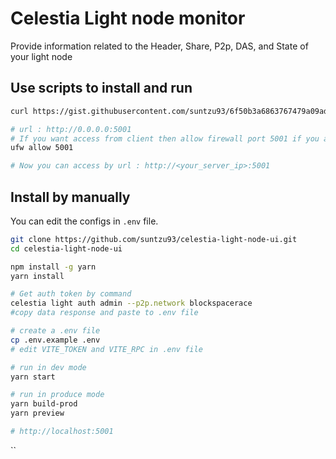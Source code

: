 # Celestia Light node monitor

Provide information related to the Header, Share, P2p, DAS, and State of your light node

## Use scripts to install and run

```bash
curl https://gist.githubusercontent.com/suntzu93/6f50b3a6863767479a09ad0cd2a190b4/raw/install_light_node_ui.sh | bash

# url : http://0.0.0.0:5001
# If you want access from client then allow firewall port 5001 if you are using ufw.
ufw allow 5001

# Now you can access by url : http://<your_server_ip>:5001
```

## Install by manually
You can edit the configs in `.env` file.

```bash
git clone https://github.com/suntzu93/celestia-light-node-ui.git
cd celestia-light-node-ui

npm install -g yarn
yarn install

# Get auth token by command 
celestia light auth admin --p2p.network blockspacerace
#copy data response and paste to .env file

# create a .env file
cp .env.example .env
# edit VITE_TOKEN and VITE_RPC in .env file

# run in dev mode
yarn start

# run in produce mode
yarn build-prod
yarn preview

# http://localhost:5001
```

``
